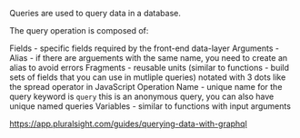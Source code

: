 Queries are used to query data in a database.

The query operation is composed of:

Fields - specific fields required by the front-end data-layer
Arguments -
Alias - if there are arguements with the same name, you need to create an alias to avoid errors
Fragments - reusable units (similar to functions - build sets of fields that you can use in mutliple queries) notated with 3 dots like the spread operator in JavaScript
Operation Name - unique name for the query keyword is `query` this is an anonymous query, you can also have unique named queries
Variables - similar to functions with input arguments

https://app.pluralsight.com/guides/querying-data-with-graphql
